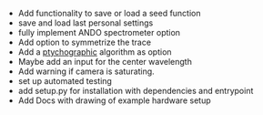 - Add functionality to save or load a seed function
- save and load last personal settings
- fully implement ANDO spectrometer option
- Add option to symmetrize the trace
- Add a [ptychographic](https://oren.net.technion.ac.il/homepage/) algorithm as option
- Maybe add an input for the center wavelength
- Add warning if camera is saturating.
- set up automated testing
- add setup.py for installation with dependencies and entrypoint
- Add Docs with drawing of example hardware setup